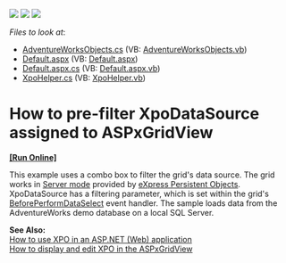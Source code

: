 <!-- default badges list -->
![](https://img.shields.io/endpoint?url=https://codecentral.devexpress.com/api/v1/VersionRange/128542026/13.1.4%2B)
[![](https://img.shields.io/badge/Open_in_DevExpress_Support_Center-FF7200?style=flat-square&logo=DevExpress&logoColor=white)](https://supportcenter.devexpress.com/ticket/details/E1341)
[![](https://img.shields.io/badge/📖_How_to_use_DevExpress_Examples-e9f6fc?style=flat-square)](https://docs.devexpress.com/GeneralInformation/403183)
<!-- default badges end -->
<!-- default file list -->
*Files to look at*:

* [AdventureWorksObjects.cs](./CS/ServerModeWithParameters/AdventureWorksObjects.cs) (VB: [AdventureWorksObjects.vb](./VB/ServerModeWithParameters/AdventureWorksObjects.vb))
* [Default.aspx](./CS/ServerModeWithParameters/Default.aspx) (VB: [Default.aspx](./VB/ServerModeWithParameters/Default.aspx))
* [Default.aspx.cs](./CS/ServerModeWithParameters/Default.aspx.cs) (VB: [Default.aspx.vb](./VB/ServerModeWithParameters/Default.aspx.vb))
* [XpoHelper.cs](./CS/ServerModeWithParameters/XpoHelper.cs) (VB: [XpoHelper.vb](./VB/ServerModeWithParameters/XpoHelper.vb))
<!-- default file list end -->
# How to pre-filter XpoDataSource assigned to ASPxGridView
<!-- run online -->
**[[Run Online]](https://codecentral.devexpress.com/e1341/)**
<!-- run online end -->


<p>This example uses a combo box to filter the grid's data source. The grid works in <a href="http://documentation.devexpress.com/#AspNet/CustomDocument3726">Server mode</a> provided by <a href="http://www.devexpress.com/xpo">eXpress Persistent Objects</a>. XpoDataSource has a filtering parameter, which is set within the grid's <a href="http://documentation.devexpress.com/#AspNet/DevExpressWebASPxGridViewASPxGridView_BeforePerformDataSelecttopic">BeforePerformDataSelect</a> event handler. The sample loads data from the AdventureWorks demo database on a local SQL Server.</p><p><strong>See Also:</strong><br />
<a href="https://www.devexpress.com/Support/Center/p/K18061">How to use XPO in an ASP.NET (Web) application</a><br />
<a href="https://www.devexpress.com/Support/Center/p/E320">How to display and edit XPO in the ASPxGridView</a></p>

<br/>


